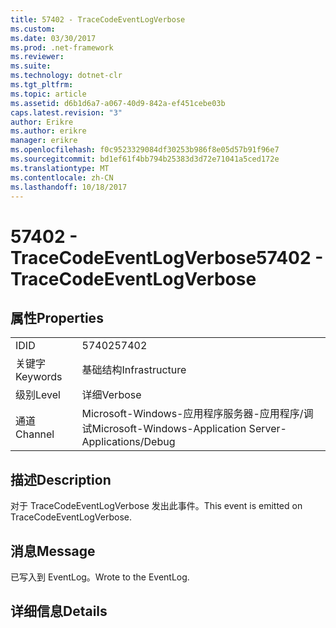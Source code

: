 ```yaml
---
title: 57402 - TraceCodeEventLogVerbose
ms.custom: 
ms.date: 03/30/2017
ms.prod: .net-framework
ms.reviewer: 
ms.suite: 
ms.technology: dotnet-clr
ms.tgt_pltfrm: 
ms.topic: article
ms.assetid: d6b1d6a7-a067-40d9-842a-ef451cebe03b
caps.latest.revision: "3"
author: Erikre
ms.author: erikre
manager: erikre
ms.openlocfilehash: f0c9523329084df30253b986f8e05d57b91f96e7
ms.sourcegitcommit: bd1ef61f4bb794b25383d3d72e71041a5ced172e
ms.translationtype: MT
ms.contentlocale: zh-CN
ms.lasthandoff: 10/18/2017
---
```

# <a name="57402---tracecodeeventlogverbose"></a><span data-ttu-id="7e78d-102">57402 - TraceCodeEventLogVerbose</span><span class="sxs-lookup"><span data-stu-id="7e78d-102">57402 - TraceCodeEventLogVerbose</span></span>
## <a name="properties"></a><span data-ttu-id="7e78d-103">属性</span><span class="sxs-lookup"><span data-stu-id="7e78d-103">Properties</span></span>  
  
|||  
|-|-|  
|<span data-ttu-id="7e78d-104">ID</span><span class="sxs-lookup"><span data-stu-id="7e78d-104">ID</span></span>|<span data-ttu-id="7e78d-105">57402</span><span class="sxs-lookup"><span data-stu-id="7e78d-105">57402</span></span>|  
|<span data-ttu-id="7e78d-106">关键字</span><span class="sxs-lookup"><span data-stu-id="7e78d-106">Keywords</span></span>|<span data-ttu-id="7e78d-107">基础结构</span><span class="sxs-lookup"><span data-stu-id="7e78d-107">Infrastructure</span></span>|  
|<span data-ttu-id="7e78d-108">级别</span><span class="sxs-lookup"><span data-stu-id="7e78d-108">Level</span></span>|<span data-ttu-id="7e78d-109">详细</span><span class="sxs-lookup"><span data-stu-id="7e78d-109">Verbose</span></span>|  
|<span data-ttu-id="7e78d-110">通道</span><span class="sxs-lookup"><span data-stu-id="7e78d-110">Channel</span></span>|<span data-ttu-id="7e78d-111">Microsoft-Windows-应用程序服务器-应用程序/调试</span><span class="sxs-lookup"><span data-stu-id="7e78d-111">Microsoft-Windows-Application Server-Applications/Debug</span></span>|  
  
## <a name="description"></a><span data-ttu-id="7e78d-112">描述</span><span class="sxs-lookup"><span data-stu-id="7e78d-112">Description</span></span>  
 <span data-ttu-id="7e78d-113">对于 TraceCodeEventLogVerbose 发出此事件。</span><span class="sxs-lookup"><span data-stu-id="7e78d-113">This event is emitted on TraceCodeEventLogVerbose.</span></span>  
  
## <a name="message"></a><span data-ttu-id="7e78d-114">消息</span><span class="sxs-lookup"><span data-stu-id="7e78d-114">Message</span></span>  
 <span data-ttu-id="7e78d-115">已写入到 EventLog。</span><span class="sxs-lookup"><span data-stu-id="7e78d-115">Wrote to the EventLog.</span></span>  
  
## <a name="details"></a><span data-ttu-id="7e78d-116">详细信息</span><span class="sxs-lookup"><span data-stu-id="7e78d-116">Details</span></span>
